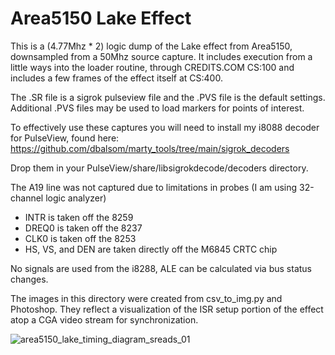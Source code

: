 # Area5150 Lake Effect

This is a (4.77Mhz * 2) logic dump of the Lake effect from Area5150, downsampled from a 50Mhz source capture.
It includes execution from a little ways into the loader routine, through CREDITS.COM CS:100 
and includes a few frames of the effect itself at CS:400.

The .SR file is a sigrok pulseview file and the .PVS file is the default settings. 
Additional .PVS files may be used to load markers for points of interest.

To effectively use these captures you will need to install my i8088 decoder for PulseView, found 
here:  https://github.com/dbalsom/marty_tools/tree/main/sigrok_decoders

Drop them in your PulseView/share/libsigrokdecode/decoders directory.

The A19 line was not captured due to limitations in probes (I am using 32-channel logic analyzer)

 - INTR is taken off the 8259
 - DREQ0 is taken off the 8237
 - CLK0 is taken off the 8253
 - HS, VS, and DEN are taken directly off the M6845 CRTC chip

No signals are used from the i8288, ALE can be calculated via bus status changes.

The images in this directory were created from csv_to_img.py and Photoshop. They reflect a visualization of the ISR setup portion of the effect atop a CGA video stream for synchronization.

![area5150_lake_timing_diagram_sreads_01](https://github.com/dbalsom/marty_tools/assets/7229541/bcf3b412-3428-4b97-a012-e5967b002487)
